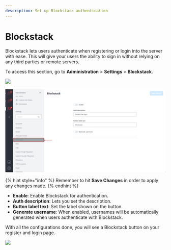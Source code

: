 ```yaml
---
description: Set up Blockstack authentication
---
```


# Blockstack

Blockstack lets users authenticate when registering or login into the server with ease. This will give your users the ability to sign in without relying on any third parties or remote servers.

To access this section, go to **Administration** > **Settings** > **Blockstack**.

![](<../../../.gitbook/assets/administration >)

![](<../../../.gitbook/assets/image (667) (1) (1) (1).png>)

{% hint style="info" %}
Remember to hit **Save Changes** in order to apply any changes made.
{% endhint %}

* **Enable**: Enable Blockstack for authentication.
* **Auth description**: Lets you set the description.
* **Button label text**: Set the label shown on the button.
* **Generate username**: When enabled, usernames will be automatically generated when users authenticate with Blockstack.

With all the configurations done, you will see a Blockstack button on your register and login page.

![](../../../.gitbook/assets/Selection\_049.png)
